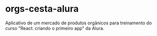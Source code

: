 # orgs-cesta-alura
Aplicativo de um mercado de produtos orgânicos para treinamento do curso "React: criando o primeiro app" da Alura.
